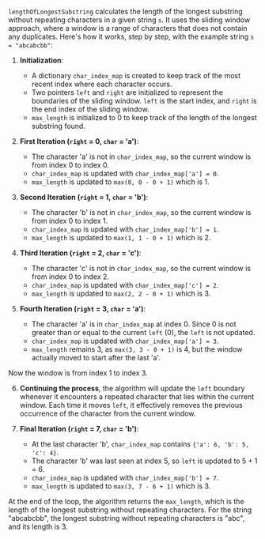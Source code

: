 `lengthOfLongestSubstring` calculates the length of the longest substring without repeating characters in a given string `s`. It uses the sliding window approach, where a window is a range of characters that does not contain any duplicates. Here's how it works, step by step, with the example string `s = "abcabcbb"`:

1. **Initialization**:
   - A dictionary `char_index_map` is created to keep track of the most recent index where each character occurs.
   - Two pointers `left` and `right` are initialized to represent the boundaries of the sliding window. `left` is the start index, and `right` is the end index of the sliding window.
   - `max_length` is initialized to 0 to keep track of the length of the longest substring found.

2. **First Iteration (`right` = 0, `char` = 'a')**:
   - The character 'a' is not in `char_index_map`, so the current window is from index 0 to index 0.
   - `char_index_map` is updated with `char_index_map['a'] = 0`.
   - `max_length` is updated to `max(0, 0 - 0 + 1)` which is 1.

3. **Second Iteration (`right` = 1, `char` = 'b')**:
   - The character 'b' is not in `char_index_map`, so the current window is from index 0 to index 1.
   - `char_index_map` is updated with `char_index_map['b'] = 1`.
   - `max_length` is updated to `max(1, 1 - 0 + 1)` which is 2.

4. **Third Iteration (`right` = 2, `char` = 'c')**:
   - The character 'c' is not in `char_index_map`, so the current window is from index 0 to index 2.
   - `char_index_map` is updated with `char_index_map['c'] = 2`.
   - `max_length` is updated to `max(2, 2 - 0 + 1)` which is 3.

5. **Fourth Iteration (`right` = 3, `char` = 'a')**:
   - The character 'a' is in `char_index_map` at index 0. Since 0 is not greater than or equal to the current `left` (0), the `left` is not updated.
   - `char_index_map` is updated with `char_index_map['a'] = 3`.
   - `max_length` remains 3, as `max(3, 3 - 0 + 1)` is 4, but the window actually moved to start after the last 'a'.

Now the window is from index 1 to index 3.

6. **Continuing the process**, the algorithm will update the `left` boundary whenever it encounters a repeated character that lies within the current window. Each time it moves `left`, it effectively removes the previous occurrence of the character from the current window.

7. **Final Iteration (`right` = 7, `char` = 'b')**:
   - At the last character 'b', `char_index_map` contains `{'a': 6, 'b': 5, 'c': 4}`.
   - The character 'b' was last seen at index 5, so `left` is updated to 5 + 1 = 6.
   - `char_index_map` is updated with `char_index_map['b'] = 7`.
   - `max_length` is updated to `max(3, 7 - 6 + 1)` which is 3.

At the end of the loop, the algorithm returns the `max_length`, which is the length of the longest substring without repeating characters. For the string "abcabcbb", the longest substring without repeating characters is "abc", and its length is 3.